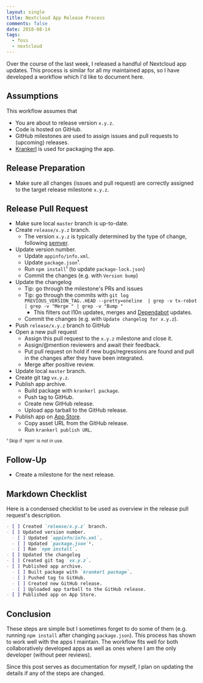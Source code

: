 ```yaml
---
layout: single
title: Nextcloud App Release Process
comments: false
date: 2018-08-14
tags:
  - foss
  - nextcloud
---
```


Over the course of the last week, I released a handful of Nextcloud app updates.
This process is similar for all my maintained apps, so I have developed a
workflow which I'd like to document here.

## Assumptions

This workflow assumes that

* You are about to release version `x.y.z`.
* Code is hosted on GitHub.
* GitHub milestones are used to assign issues and pull requests to (upcoming) releases.
* [Krankerl](/2017/11/28/krankerl-nextcloud-app-mgmt.html) is used for packaging the app.

## Release Preparation

* Make sure all changes (issues and pull request) are correctly assigned
  to the target release milestone `x.y.z`.

## Release Pull Request

* Make sure local `master` branch is up-to-date.
* Create `release/x.y.z` branch.
  + The version `x.y.z` is typically determined by the type of change, following [semver](https://semver.org/).
* Update version number.
  + Update `appinfo/info.xml`.
  + Update `package.json`¹.
  + Run `npm install`¹ (to update `package-lock.json`)
  + Commit the changes (e.g. with `Version bump`)
* Update the changelog
  + Tip: go through the milestone's PRs and issues
  + Tip: go through the commits with ```git log PREVIOUS_VERSION_TAG..HEAD --pretty=oneline  | grep -v tx-robot | grep -v "Merge " | grep -v "Bump "```
    * This filters out l10n updates, merges and [Dependabot](https://dependabot.com/) updates.
  + Commit the changes (e.g. with `Update changelog for x.y.z`).
* Push `release/x.y.z` branch to GitHub
* Open a new pull request
  * Assign this pull request to the `x.y.z` milestone and close it.
  * Assign/@mention reviewers and await their feedback.
  * Put pull request on hold if new bugs/regressions are found and
    pull in the changes after they have been integrated.
  * Merge after positive review.
* Update local `master` branch.
* Create git tag `vx.y.z`.
* Publish app archive.
  * Build package with `krankerl package`.
  * Push tag to GitHub.
  * Create new GitHub release.
  * Upload app tarball to the GitHub release.
* Publish app on [App Store](https://apps.nextcloud.com).
  * Copy asset URL from the GitHub release.
  * Run `krankerl publish URL`.

<small>
¹ Skip if `npm` is not in use.
</small>

## Follow-Up

* Create a milestone for the next release.

## Markdown Checklist

Here is a condensed checklist to be used as overview in the release pull
request's description.

```markdown
- [ ] Created `release/x.y.z` branch.
- [ ] Updated version number.
  - [ ] Updated `appinfo/info.xml`.
  - [ ] Updated `package.json`¹.
  - [ ] Ran `npm install`.
- [ ] Updated the changelog
- [ ] Created git tag `vx.y.z`.
- [ ] Published app archive.
  - [ ] Built package with `krankerl package`.
  - [ ] Pushed tag to GitHub.
  - [ ] Created new GitHub release.
  - [ ] Uploaded app tarball to the GitHub release.
- [ ] Published app on App Store.
```

## Conclusion

These steps are simple but I sometimes forget to do some of them (e.g. running
`npm install` after changing `package.json`).
This process has shown to work well with the apps I maintain. The workflow
fits well for both collaboratively developed apps as well as ones where I am
the only developer (without peer reviews).

Since this post serves as documentation for myself, I plan on updating the
details if any of the steps are changed.
